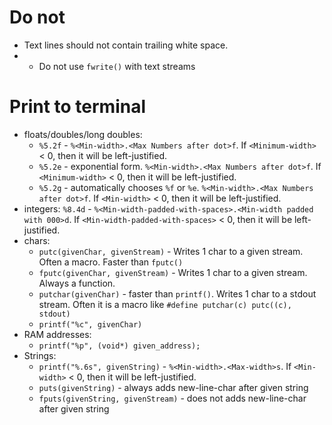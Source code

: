 #                  Do not

- Text lines should not contain trailing white space. 
- - Do not use `fwrite()` with text streams









#                  Print to terminal

- floats/doubles/long doubles:
    - `%5.2f` - `%<Min-width>.<Max Numbers after dot>f`. If `<Minimum-width>` < 0, then it will be left-justified.
    - `%5.2e` - exponential form. `%<Min-width>.<Max Numbers after dot>f`. If `<Minimum-width>` < 0, then it will be left-justified.
    - `%5.2g` - automatically chooses `%f` or `%e`. `%<Min-width>.<Max Numbers after dot>f`. If `<Min-width>` < 0, then it will be left-justified.
- integers: `%8.4d` - `%<Min-width-padded-with-spaces>.<Min-width padded with 000>d`. If `<Min-width-padded-with-spaces>` < 0, then it will be left-justified.
- chars:
    - `putc(givenChar, givenStream)` - Writes 1 char to a given stream. Often a macro. Faster than `fputc()`
    - `fputc(givenChar, givenStream)` - Writes 1 char to a given stream. Always a function.
    - `putchar(givenChar)` - faster than `printf()`. Writes 1 char to a stdout stream. Often it is a macro like `#define putchar(c) putc((c), stdout)`
    - `printf("%c", givenChar)`
- RAM addresses:
    - `printf("%p", (void*) given_address);`
- Strings:
    - `printf("%.6s", givenString)` - `%<Min-width>.<Max-width>s`. If `<Min-width>` < 0, then it will be left-justified.
    - `puts(givenString)` - always adds new-line-char after given string
    - `fputs(givenString, givenStream)` - does not adds new-line-char after given string